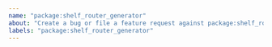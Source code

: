 ```yaml
---
name: "package:shelf_router_generator"
about: "Create a bug or file a feature request against package:shelf_router_generator."
labels: "package:shelf_router_generator"
---
```

